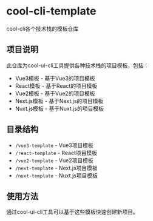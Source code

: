 # cool-cli-template
cool-cli各个技术栈的模板仓库

## 项目说明

此仓库为cool-ui-cli工具提供各种技术栈的项目模板，包括：

- Vue3模板 - 基于Vue3的项目模板
- React模板 - 基于React的项目模板
- Vue2模板 - 基于Vue2的项目模板
- Next.js模板 - 基于Next.js的项目模板
- Nuxt.js模板 - 基于Nuxt.js的项目模板

## 目录结构

- `/vue3-template` - Vue3项目模板
- `/react-template` - React项目模板
- `/vue2-template` - Vue2项目模板
- `/next-template` - Next.js项目模板
- `/nuxt-template` - Nuxt.js项目模板

## 使用方法

通过cool-ui-cli工具可以基于这些模板快速创建新项目。
